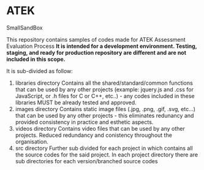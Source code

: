 # ATEK
SmallSandBox

This repository contains samples of codes made for ATEK Assessment Evaluation Process
**It is intended for a development environment.  Testing, staging, and ready for production repository are different and are not included in this scope.**

It is sub-divided as follow:
  1) libraries directory
     Contains all the shared/standard/common functions that can be used by any other projects (example: jquery.js and .css for JavaScript, or .h files for C or C++, etc..) - any codes included in these libraries MUST be already tested and approved.
  2) images directory
     Contains static image files (.jpg, .png, .gif, .svg, etc...) that can be used by any other projects - this eliminates redunancy and provided consistency in practice and esthetic aspects.
  3) videos directory
     Contains video files that can be used by any other projects.  Reduced redundancy and conistency throughout the organisation.
  4) src directory
     Further sub divided for each project in which contains all the source codes for the said project.
     In each project directory there are sub directories for each version/branched source codes
